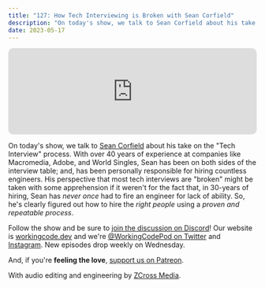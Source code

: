 ```yaml
---
title: "127: How Tech Interviewing is Broken with Sean Corfield"
description: "On today's show, we talk to Sean Corfield about his take on the 'Tech Interview' process."
date: 2023-05-17
---
```


<iframe allow="autoplay *; encrypted-media *; fullscreen *; clipboard-write" frameborder="0" height="175" style="width:100%;max-width:900px;overflow:hidden;border-radius:10px;" sandbox="allow-forms allow-popups allow-same-origin allow-scripts allow-storage-access-by-user-activation allow-top-navigation-by-user-activation" src="https://embed.podcasts.apple.com/us/podcast/127-how-tech-interviewing-is-broken-with-sean-corfield/id1544142288?i=1000613363693"></iframe>

On today's show, we talk to [Sean Corfield][sean-corfield] about his take on the "Tech Interview" process. With over 40 years of experience at companies like Macromedia, Adobe, and World Singles, Sean has been on both sides of the interview table; and, has been personally responsible for hiring countless engineers. His perspective that most tech interviews are "broken" might be taken with some apprehension if it weren't for the fact that, in 30-years of hiring, Sean has _never once_ had to fire an engineer for lack of ability. So, he's clearly figured out how to hire the _right people_ using a _proven and repeatable process_.

Follow the show and be sure to [join the discussion on Discord][working-code-discord]! Our website is [workingcode.dev][working-code] and we're [@WorkingCodePod on Twitter][working-code-twitter] and [Instagram][working-code-instagram]. New episodes drop weekly on Wednesday.

And, if you're **feeling the love**, [support us on Patreon][working-code-patreon].

[sean-corfield]: https://corfield.org/
[working-code]: https://workingcode.dev/
[working-code-discord]: https://workingcode.dev/discord/
[working-code-instagram]: https://www.instagram.com/workingcodepod/
[working-code-patreon]: https://www.patreon.com/workingcodepod
[working-code-twitter]: https://twitter.com/WorkingCodePod

With audio editing and engineering by [ZCross Media](https://www.zcross.media/).
